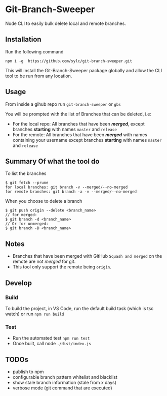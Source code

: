 # Git-Branch-Sweeper

Node CLI to easily bulk delete local and remote branches.

## Installation

Run the following command

```
npm i -g  https://github.com/sylc/git-branch-sweeper.git
```

This will install the Git-Branch-Sweeper package globally and allow the CLI tool to be run from any location.

## Usage

From inside a gihub repo run `git-branch-sweeper` or `gbs`

You will be prompted with the list of Branches that can be deleted, i.e:

- For the local repo: All branches that have been _**merged**_, except branches **starting** with names `master` and `release`
- For the remote: All branches that have been _**merged**_ with names containing your username except branches **starting** with names `master` and `release`

## Summary Of what the tool do

To list the branches

```
$ git fetch --prune
for local branches: git branch -v --merged/--no-merged
for remote branches: git branch -a -v --merged/--no-merged
```

When you choose to delete a branch

```
$ git push origin --delete <branch_name>
// for merged:
$ git branch -d <branch_name>
// Or for unmerged:
$ git branch -D <branch_name>
```

## Notes

- Branches that have been merged with GitHub `Squash and merged` on the remote are not _merged_ for git.
- This tool only support the remote being `origin`.

## Develop

### Build

To build the project, in VS Code, run the default build task (which is tsc watch)
or run `npm run build`

### Test

- Run the automated test `npm run test`
- Once built, call node `./dist/index.js`

## TODOs

- publish to npm
- configurable branch pattern whitelist and blacklist
- show stale branch information (stale from x days)
- verbose mode (git command that are executed)
